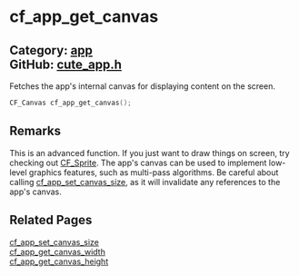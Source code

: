 # cf_app_get_canvas

Category: [app](https://github.com/RandyGaul/cute_framework/blob/master/docs/api_reference?id=app)  
GitHub: [cute_app.h](https://github.com/RandyGaul/cute_framework/blob/master/include/cute_app.h)  
---

Fetches the app's internal canvas for displaying content on the screen.

```cpp
CF_Canvas cf_app_get_canvas();
```

## Remarks

This is an advanced function. If you just want to draw things on screen, try checking out [CF_Sprite](https://github.com/RandyGaul/cute_framework/blob/master/docs/sprite/cf_sprite.md).
The app's canvas can be used to implement low-level graphics features, such as multi-pass algorithms. Be careful about
calling [cf_app_set_canvas_size](https://github.com/RandyGaul/cute_framework/blob/master/docs/app/cf_app_set_canvas_size.md), as it will invalidate any references to the app's canvas.

## Related Pages

[cf_app_set_canvas_size](https://github.com/RandyGaul/cute_framework/blob/master/docs/app/cf_app_set_canvas_size.md)  
[cf_app_get_canvas_width](https://github.com/RandyGaul/cute_framework/blob/master/docs/app/cf_app_get_canvas_width.md)  
[cf_app_get_canvas_height](https://github.com/RandyGaul/cute_framework/blob/master/docs/app/cf_app_get_canvas_height.md)  
